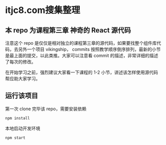 # itjc8.com搜集整理

## 本 repo 为课程第三章 神奇的 React 源代码

注意这个 repo 是仅仅是相对独立的课程第三章的源代码，如果要找整个组件库代码，去另外一个项目 vikingship， commits 按照教学顺序倒序排列，最新的小节是最上面的提交，以此类推。大家可以注意看 commit 的描述，非常详细的描述了每次的修改。

在开始学习之前，强烈建议大家看一下课程的 1-2 小节，讲述该怎样使用源代码帮应助大家学习。

## 运行该项目

第一次 clone 完毕该 repo，需要安装依赖

```bash
npm install
```

本地启动开发环境

```bash
npm start
```
